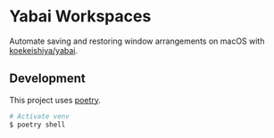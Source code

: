 # Yabai Workspaces

Automate saving and restoring window arrangements on macOS with [koekeishiya/yabai](https://github.com/koekeishiya/yabai).

## Development

This project uses [poetry](https://python-poetry.org).

```sh
# Activate venv
$ poetry shell                
```
